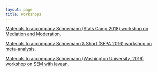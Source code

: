 ```yaml
---
layout: page
title: Workshops
---
```



[Materials to accompany Schoemann (Stats Camp 2018) workshop on Mediation and Moderation.](https://github.com/schoam4/Talks/raw/master/Stats_Camp/Mediation_Moderation_Spring2018.zip)

[Materials to accompany Schoemann & Short (SEPA 2016) workshop on meta-analysis.](https://github.com/schoam4/Talks/blob/master/SEPA_meta/Meta_SEPA_040216.zip?raw=true)

[Materials to accompany Schoemann (Washington University, 2016) workshop on SEM with lavaan.](https://github.com/schoam4/Talks/blob/master/WashU_lavaan/SEM_with_R_06282016.zip?raw=true)